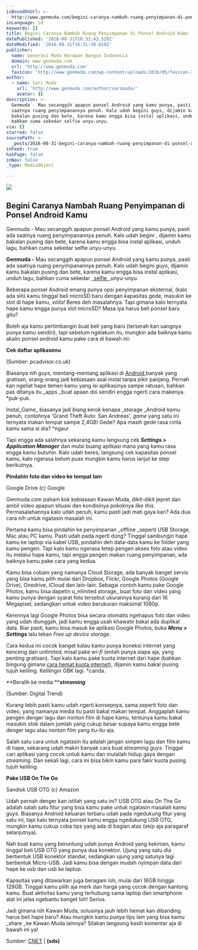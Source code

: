 ```yaml
---
isBasedOnUrl: >-
  http://www.genmuda.com/begini-caranya-nambah-ruang-penyimpanan-di-ponsel-android-kamu/
inLanguage: id
keywords: []
title: Begini Caranya Nambah Ruang Penyimpanan di Ponsel Android Kamu
datePublished: '2016-08-31T16:31:43.528Z'
dateModified: '2016-08-31T16:31:38.818Z'
publisher:
  name: Generasi Muda Harapan Bangsa Indonesia
  domain: www.genmuda.com
  url: 'http://www.genmuda.com'
  favicon: 'http://www.genmuda.com/wp-content/uploads/2016/05/favicon-220x220.png'
author:
  - name: Sari Muda
    url: 'http://www.genmuda.com/author/sarimuda/'
    avatar: {}
description: >-
  Genmuda - Mau secanggih apapun ponsel Android yang kamu punya, pasti ada
  saatnya ruang penyimpanannya penuh. Kalo udah begini guys, dijamin kamu
  bakalan pusing dan bete, karena kamu engga bisa instal aplikasi, unduh lagu,
  bahkan cuma sekedar selfie unyu-unyu.
via: {}
starred: false
sourcePath: >-
  _posts/2016-08-31-begini-caranya-nambah-ruang-penyimpanan-di-ponsel-android-ka.md
inFeed: true
hasPage: false
inNav: false
_type: MediaObject

---
```

<article style=""><img src="https://imgflo.herokuapp.com/graph/2b2431f8e7ba7b0/3cf97232b1862a03159c4d5099ab1948/noop.png?input=http%3A%2F%2Fwww.genmuda.com%2Fwp-content%2Fuploads%2F2016%2F08%2Fusb-otg.png" /><h1>Begini Caranya Nambah Ruang Penyimpanan di Ponsel Android Kamu</h1><p>Genmuda - Mau secanggih apapun ponsel Android yang kamu punya, pasti ada saatnya ruang penyimpanannya penuh. Kalo udah begini , dijamin kamu bakalan pusing dan bete, karena kamu engga bisa instal aplikasi, unduh lagu, bahkan cuma sekedar selfie unyu-unyu.</p></article>

**Genmuda -** Mau secanggih apapun ponsel Android yang kamu punya, pasti ada saatnya ruang penyimpanannya penuh. Kalo udah begini _guys_, dijamin kamu bakalan pusing dan bete, karena kamu engga bisa instal aplikasi, unduh lagu, bahkan cuma sekedar _[selfie ][0]_unyu-unyu.

Beberapa ponsel Android emang punya opsi penyimpanan eksternal, (kalo ada sih) kamu tinggal beli microSD baru dengan kapasitas gede, masukin ke slot di hape kamu, _vóila!_ Beres deh masalahnya. Tapi gimana kalo ternyata hape kamu engga punya slot microSD? Masa iya harus beli ponsel baru gitu?

Boleh aja kamu pertimbangin buat beli yang baru (terserah kan uangnya punya kamu sendiri), tapi sebelum ngelakuin itu, mungkin ada baiknya kamu akalin ponsel android kamu pake cara di bawah ini:

**Cek daftar aplikasimu**

(Sumber: pcadvisor.co.uk)

Biasanya nih _guys_, mentang-mentang aplikasi di [Android ][1]banyak yang gratisan, orang-orang jadi kebiasaan asal instal tanpa pikir panjang. Pernah kan ngeliat hape temen kamu yang isi aplikasinya sampe ratusan, bahkan pas ditanya itu _apps _buat apaan doi sendiri engga ngerti cara makenya. \*puk-puk.

Instal_Game_ biasanya jadi biang kerok kenapa _storage _Android kamu penuh, contohnya 'Grand Theft Auto: San Andreas', _game_ yang satu ini ternyata makan tempat sampe 2,4GB! Gede? Apa masih gede rasa cinta kamu sama si dia? \*ngaur

Tapi engga ada salahnya sekarang kamu langsung cek _**Settings \> Application Manager**_ dan mulai buang aplikasi mana yang kamu rasa engga kamu butuhin. Kalo udah beres, langsung cek kapasitas ponsel kamu, kalo ngerasa belum puas mungkin kamu harus lanjut ke step berikutnya.

**Pindahin foto dan video ke tempat lain**

Google Drive (c) Google

Genmuda.com paham kok kebiasaan Kawan Muda, dikit-dikit jepret dan ambil video apapun situasi dan kondisinya pokoknya _like this_. Permasalahannya kalo udah penuh, kamu pasti jadi mati gaya kan? Ada dua cara nih untuk ngatasin masalah ini.

Pertama kamu bisa pindahin ke penyimpanan _offline _seperti USB Storage, Mac atau PC kamu. Pasti udah pada ngerti dong? Tinggal sambungin hape kamu ke laptop via kabel USB, pindahin deh data-data kamu ke folder yang kamu pengen. Tapi kalo kamu ngerasa tetep pengen akses foto atau video itu melalui hape kamu, tapi engga pengen makan ruang penyimpanan, ada baiknya kamu pake cara yang kedua.

Kamu bisa cobain yang namanya Cloud Storage, ada banyak banget servis yang bisa kamu pilih mulai dari Dropbox, Flickr, Google Photos (Google Drive), Onedrive, iCloud dan lain-lain. Sebagai contoh kamu pake Google Photos, kamu bisa dapetin u_nlimited storage_ buat foto dan video yang kamu punya dengan syarat foto tersebut ukurannya kurang dari 16 Megapixel, sedangkan untuk video berukuran maksimal 1080p.

Kerennya lagi Google Photos bisa secara otomatis ngehapus foto dan video yang udah diunggah, jadi kamu engga usah khawatir bakal ada duplikat data. Biar pasti, kamu bisa masuk ke aplikasi Google Photos, buka _**Menu \> Settings**_ lalu tekan _Free up device storage_.

Cara kedua ini cocok banget kalau kamu punya koneksi internet yang kenceng dan _unlimited,_ misal pake _wi-fi_ (entah punya siapa aja, yang penting gratisan). Tapi kalo kamu pake kuota internet dari hape (bahkan bingung gimana [cara hemat kuota internet][2]), dijamin kamu bakal pusing tujuh keliling. Kelilingin GBK lagi. \*canda.

**Beralih ke media **_**streaming**_

(Sumber: Digital Trend)

Kurang lebih pasti kamu udah ngerti konsepnya, sama seperti foto dan video, yang namanya media itu pasti bakal makan tempat. Anggaplah kamu pengen denger lagu dan nonton film di hape kamu, tentunya kamu bakal masukin stok dalam jumlah yang cukup besar supaya kamu engga bete denger lagu atau nonton film yang itu-itu aja.

Salah satu cara untuk ngatasin itu adalah jangan simpen lagu dan film kamu di hape, sekarang udah makin banyak cara buat _streaming guys_. Tinggal cari aplikasi yang cocok untuk kamu dan mulailah hidup gaya dengan _streaming_. Dan sekali lagi, cara ini bisa bikin kamu para fakir kuota pusing tujuh keliling.

**Pake USB On The Go**

Sandisk USB OTG (c) Amazon

Udah pernah denger kan istilah yang satu ini? USB OTG atau On The Go adalah salah satu fitur yang bisa kamu pake untuk ngatasin masalah kamu _guys_. Biasanya Android keluaran terbaru udah pada ngedukung fitur yang satu ini, tapi kalo ternyata ponsel kamu engga ngedukung USB OTG, mungkin kamu cukup coba tips yang ada di bagian atas (skip aja paragaraf selanjutnya).

Nah buat kamu yang beruntung udah punya Android yang kekinian, kamu tinggal beli USB OTG yang punya dua konektor. Ujung yang satu dia berbentuk USB konektor standar, sedangkan ujung yang satunya lagi berbentuk Micro-USB. Jadi kamu bisa dengan mudah nyimpan data dari hape ke usb dan usb ke laptop.

Kapasitas yang ditawarkan juga beragam loh, mulai dari 16GB hingga 128GB. Tinggal kamu pilih aja merk dan harga yang cocok dengan kantong kamu. Buat aktivitas kamu yang terhubung sama laptop dan smartphone alat ini jelas ngebantu banget loh! Serius.

Jadi gimana nih Kawan Muda, solusinya jauh lebih hemat kan dibanding harus beli hape baru? Atau mungkin kamu punya tips lain yang bisa kamu _share _ke Kawan Muda lainnya? Silakan langsung kasih komentar aja di bawah ini ya!

Sumber: [CNET][3] | **(sds)**

[0]: http://www.genmuda.com/doyan-selfie-ini-masalah-kesehatan-yang-bisa-kamu-peroleh-karena-keseringan-selfie/
[1]: http://www.genmuda.com/google-rilis-android-n-bernama-nougat-bukan-nutella-serta-fitur-barunya-yang-siap-manjain-kamu/
[2]: http://www.genmuda.com/lakuin-10-cara-ini-kalo-kamu-mau-irit-paket-data-internet-di-android/
[3]: http://www.cnet.com/how-to/how-to-free-up-space-on-your-android-phone-or-tablet/